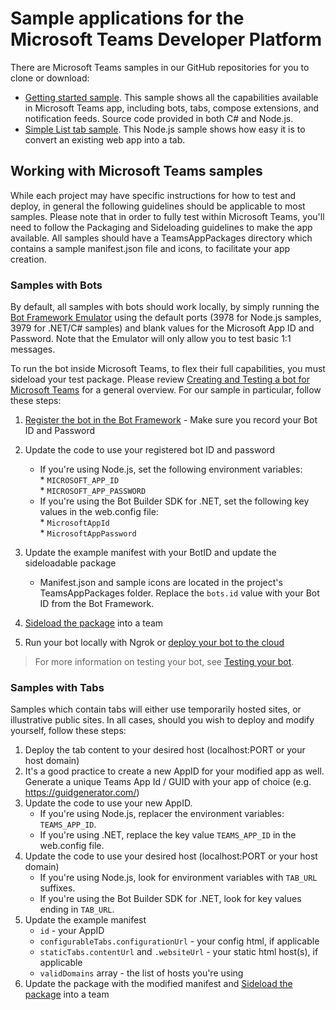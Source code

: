 ﻿# Sample applications for the Microsoft Teams Developer Platform

There are Microsoft Teams samples in our GitHub repositories for you to clone or download:

* [Getting started sample](https://github.com/OfficeDev/microsoft-teams-sample-get-started).  This sample shows all the capabilities available in Microsoft Teams app, including bots, tabs, compose extensions, and notification feeds.  Source code provided in both C# and Node.js.
* [Simple List tab sample](https://github.com/OfficeDev/microsoft-teams-sample-todo).  This Node.js sample shows how easy it is to convert an existing web app into a tab.


## Working with Microsoft Teams samples

While each project may have specific instructions for how to test and deploy, in general the following guidelines should be applicable to most samples.  Please note that in order to fully test within Microsoft Teams, you'll need to follow the Packaging and Sideloading guidelines to make the app available.  All samples should have a TeamsAppPackages directory which contains a sample manifest.json file and icons, to facilitate your app creation.

### Samples with Bots

By default, all samples with bots should work locally, by simply running the [Bot Framework Emulator](https://docs.microsoft.com/en-us/bot-framework/debug-bots-emulator) using the default ports (3978 for Node.js samples, 3979 for .NET/C# samples) and blank values for the Microsoft App ID and Password.  Note that the Emulator will only allow you to test basic 1:1 messages.  

To run the bot inside Microsoft Teams, to flex their full capabilities, you must sideload your test package.  Please review [Creating and Testing a bot for Microsoft Teams](botscreate.md) for a general overview.  For our sample in particular, follow these steps:

1. [Register the bot in the Bot Framework](https://docs.microsoft.com/en-us/bot-framework/portal-register-bot) - Make sure you record your Bot ID and Password

2. Update the code to use your registered bot ID and password
    * If you're using Node.js, set the following environment variables:<br>
            * `MICROSOFT_APP_ID`<br>
            * `MICROSOFT_APP_PASSWORD`<br>
    * If you're using the Bot Builder SDK for .NET, set the following key values in the web.config file:<br>
            * `MicrosoftAppId`<br>
            * `MicrosoftAppPassword`<br>

3. Update the example manifest with your BotID and update the sideloadable package

    * Manifest.json and sample icons are located in the project's TeamsAppPackages folder.  Replace the `bots.id` value with your Bot ID from the Bot Framework.

4. [Sideload the package](sideload.md) into a team 
5. Run your bot locally with Ngrok or [deploy your bot to the cloud](https://docs.microsoft.com/en-us/bot-framework/deploy-bot-overview)

>For more information on testing your bot, see [Testing your bot](botsadd.md).

### Samples with Tabs

Samples which contain tabs will either use temporarily hosted sites, or illustrative public sites.  In all cases, should you wish to deploy and modify yourself, follow these steps:

1. Deploy the tab content to your desired host (localhost:PORT or your host domain)
2. It's a good practice to create a new AppID for your modified app as well.  Generate a unique Teams App Id / GUID with your app of choice (e.g. https://guidgenerator.com/)
3. Update the code to use your new AppID.
    * If you're using Node.js, replacer the environment variables: `TEAMS_APP_ID`.<br>
    * If you're using .NET, replace the key value `TEAMS_APP_ID` in the web.config file.<br>
4. Update the code to use your desired host (localhost:PORT or your host domain)
    * If you're using Node.js, look for environment variables with `TAB_URL` suffixes.<br>
    * If you're using the Bot Builder SDK for .NET, look for key values ending in `TAB_URL`.<br>
5. Update the example manifest 
    * `id` - your AppID
    * `configurableTabs.configurationUrl` - your config html, if applicable
    * `staticTabs.contentUrl` and `.websiteUrl` - your static html host(s), if applicable
    * `validDomains` array - the list of hosts you're using
6. Update the package with the modified manifest and [Sideload the package](sideload.md) into a team


